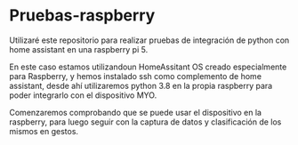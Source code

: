 # Pruebas-raspberry
 Utilizaré este repositorio para realizar pruebas de integración de python con home assistant en una raspberry pi 5.

En este caso estamos utilizandoun HomeAssitant OS creado especialmente para Raspberry, y hemos instalado ssh como complemento de home assistant, desde ahí utilizaremos python 3.8 en la propia raspberry para poder integrarlo con el dispositivo MYO.

Comenzaremos comprobando que se puede usar el dispositivo en la raspberry, para luego seguir con la captura de datos y clasificación de los mismos en gestos. 

